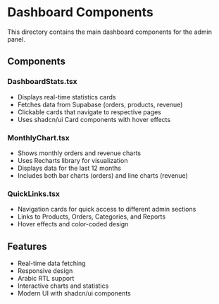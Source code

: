 # Dashboard Components

This directory contains the main dashboard components for the admin panel.

## Components

### DashboardStats.tsx

- Displays real-time statistics cards
- Fetches data from Supabase (orders, products, revenue)
- Clickable cards that navigate to respective pages
- Uses shadcn/ui Card components with hover effects

### MonthlyChart.tsx

- Shows monthly orders and revenue charts
- Uses Recharts library for visualization
- Displays data for the last 12 months
- Includes both bar charts (orders) and line charts (revenue)

### QuickLinks.tsx

- Navigation cards for quick access to different admin sections
- Links to Products, Orders, Categories, and Reports
- Hover effects and color-coded design

## Features

- Real-time data fetching
- Responsive design
- Arabic RTL support
- Interactive charts and statistics
- Modern UI with shadcn/ui components
